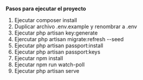 **Pasos para ejecutar el proyecto**
1. Ejecutar composer install
2. Duplicar archivo .env.example y renombrar a .env
3. Ejecutar php artisan key:generate
4. Ejercutar php artisan migrate:refresh --seed
5. Ejecutar php artisan passport:install
6. Ejecutar php artisan passport:keys
7. Ejecutar npm install
8. Ejecutar npm run watch-poll
9. Ejecutar php artisan serve

